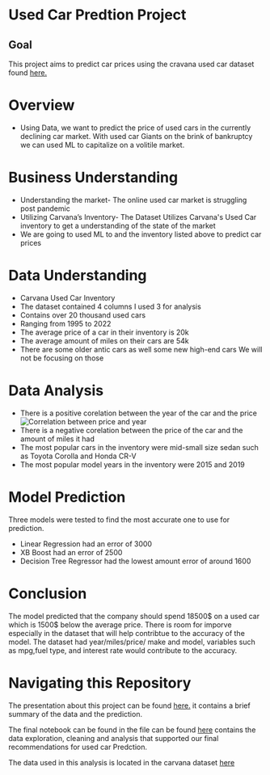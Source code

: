 # Used Car Predtion Project

## Goal

This project aims to predict car prices using the cravana used car dataset found [here.](https://www.kaggle.com/datasets/ravishah1/carvana-predict-car-prices) 


# Overview


* Using Data, we want to predict the price of used cars in the currently declining car market. With used car Giants on the brink of bankruptcy we can used ML to capitalize on a volitile market.


# Business Understanding


* Understanding the market- The online used car market is struggling post pandemic
* Utilizing Carvana’s Inventory- The Dataset Utilizes Carvana's Used Car inventory to get a understanding of the state of the market
* We are going to used ML to and the inventory listed above to predict car prices

# Data Understanding 


* Carvana Used Car Inventory
* The dataset contained 4 columns I used 3 for analysis 
* Contains over 20 thousand used cars
* Ranging from  1995 to 2022
* The average price of a car in their inventory is 20k
* The average amount of miles on their cars are 54k
* There are some older antic cars as well some new high-end cars We will not be focusing on those 


# Data Analysis
* There is a positive corelation between the year of the car and the price
![Correlation between price and year](C:\Users\meugene\Documents\Flatiron\Images)
* There is a negative corelation between the price of the car and the amount of miles it had
* The most popular cars in the inventory were mid-small size sedan such as Toyota Corolla and Honda CR-V
* The most popular model years in the inventory were 2015 and 2019 


# Model Prediction 


Three models were tested to find the most accurate one to use for prediction.
* Linear Regression had an error of 3000
* XB Boost had an error of 2500
* Decision Tree Regressor had the lowest amount error of around 1600


# Conclusion 

The model predicted that the company should spend 18500$ on a used car which is 1500$ below the average price. 
There is room for imporve especially in the dataset that will help contribtue to the accuracy of the model.
The dataset had year/miles/price/ make and model, variables such as mpg,fuel type, and interest rate would contribute to the accuracy.


# Navigating this Repository


The presentation about this project can be found [here.](https://github.com/meugene2022/AI-capstone/blob/main/AI_Capatone_Powerpoint.pdf) it contains a brief summary of the data and the prediction.

The final notebook can be found in the file can be found [here](https://github.com/meugene2022/AI-capstone/blob/main/Capstone%20Project%20Notebook.ipynb) contains the data exploration, cleaning and analysis that supported our final recommendations for used car Predction.

The data used in this analysis is located in the carvana dataset [here](https://github.com/meugene2022/AI-capstone/blob/main/carvana.csv)

